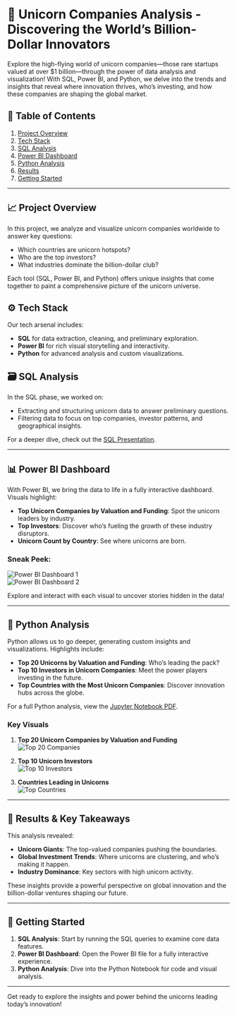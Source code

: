 # 🦄 Unicorn Companies Analysis - Discovering the World’s Billion-Dollar Innovators

Explore the high-flying world of unicorn companies—those rare startups valued at over $1 billion—through the power of data analysis and visualization! With SQL, Power BI, and Python, we delve into the trends and insights that reveal where innovation thrives, who’s investing, and how these companies are shaping the global market.

## 🌟 Table of Contents

1. [Project Overview](#project-overview)
2. [Tech Stack](#tech-stack)
3. [SQL Analysis](#sql-analysis)
4. [Power BI Dashboard](#power-bi-dashboard)
5. [Python Analysis](#python-analysis)
6. [Results](#results)
7. [Getting Started](#getting-started)

---

## 📈 Project Overview

In this project, we analyze and visualize unicorn companies worldwide to answer key questions:
- Which countries are unicorn hotspots?
- Who are the top investors?
- What industries dominate the billion-dollar club?

Each tool (SQL, Power BI, and Python) offers unique insights that come together to paint a comprehensive picture of the unicorn universe.

## ⚙️ Tech Stack

Our tech arsenal includes:
- **SQL** for data extraction, cleaning, and preliminary exploration.
- **Power BI** for rich visual storytelling and interactivity.
- **Python** for advanced analysis and custom visualizations.

## 🗃️ SQL Analysis

In the SQL phase, we worked on:
- Extracting and structuring unicorn data to answer preliminary questions.
- Filtering data to focus on top companies, investor patterns, and geographical insights.

For a deeper dive, check out the [SQL Presentation](https://github.com/MirAb-77/Unicorn-Companies-Analysis-/blob/main/SQL%20FILES/Preseentation.pptx).

---

## 📊 Power BI Dashboard

With Power BI, we bring the data to life in a fully interactive dashboard. Visuals highlight:
- **Top Unicorn Companies by Valuation and Funding**: Spot the unicorn leaders by industry.
- **Top Investors**: Discover who’s fueling the growth of these industry disruptors.
- **Unicorn Count by Country**: See where unicorns are born.

### Sneak Peek:
![Power BI Dashboard 1](images/UC.jpg)  
![Power BI Dashboard 2](images/UC2.jpg)

Explore and interact with each visual to uncover stories hidden in the data!

---

## 🐍 Python Analysis

Python allows us to go deeper, generating custom insights and visualizations. Highlights include:
- **Top 20 Unicorns by Valuation and Funding**: Who’s leading the pack?
- **Top 10 Investors in Unicorn Companies**: Meet the power players investing in the future.
- **Top Countries with the Most Unicorn Companies**: Discover innovation hubs across the globe.

For a full Python analysis, view the [Jupyter Notebook PDF](https://github.com/MirAb-77/Unicorn-Companies-Analysis-/blob/main/Python%20Files/UC.html).

### Key Visuals
1. **Top 20 Unicorn Companies by Valuation and Funding**  
   ![Top 20 Companies](images/fb.jpg)

2. **Top 10 Unicorn Investors**  
   ![Top 10 Investors](images/investors.jpg)

3. **Countries Leading in Unicorns**  
   ![Top Countries](images/ccc.jpg)

---

## 📌 Results & Key Takeaways

This analysis revealed:
- **Unicorn Giants**: The top-valued companies pushing the boundaries.
- **Global Investment Trends**: Where unicorns are clustering, and who’s making it happen.
- **Industry Dominance**: Key sectors with high unicorn activity.

These insights provide a powerful perspective on global innovation and the billion-dollar ventures shaping our future.

---

## 🚀 Getting Started

1. **SQL Analysis**: Start by running the SQL queries to examine core data features.
2. **Power BI Dashboard**: Open the Power BI file for a fully interactive experience.
3. **Python Analysis**: Dive into the Python Notebook for code and visual analysis.

---

Get ready to explore the insights and power behind the unicorns leading today’s innovation!
